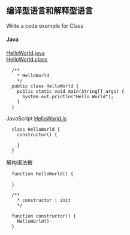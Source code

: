 ## 编译型语言和解释型语言

Write a code example for Class

#### Java

[HelloWorld.java](../Java_demos/HelloWorld.java)<br/>
[HelloWorld.class](../Java_demos/HelloWorld.class)

```
  /**
    * HelloWorld
    */
  public class HelloWorld {
    public static void main(String[] args) {
      System.out.println("Hello World");
    }
  }
```

JavaScript
[HelloWorld.js](../JavaScript_demos/01.js)

```
  class HelloWorld { 
    constructor() { 

    }
  }
```

解构语法糖

```
  function HelloWorld() { 
    
  }

  /**
    * constructor : init 
    */

  function constructor() { 
    HelloWorld()
  }
```